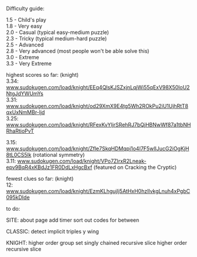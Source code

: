 Difficulty guide:

1.5 - Child's play  
1.8 - Very easy  
2.0 - Casual (typical easy-medium puzzle)  
2.3 - Tricky (typical medium-hard puzzle)  
2.5 - Advanced  
2.8 - Very advanced (most people won't be able solve this)  
3.0 - Extreme  
3.3 - Very Extreme

highest scores so far: (knight)  
3.34: www.sudokugen.com/load/knight/EEq4QlsKJSZxjnLqjWi55qExV98X50loU2NtgJdYWUmYs  
3.31: www.sudokugen.com/load/knight/od29XmX9E4tg5Wh2ROkPu2iU1UjhRtT8qxUxNmMBr-ljd  
3.25: www.sudokugen.com/load/knight/RFexKvYIjrSRehRJ7bQjHBNwWf87a1tbNHRhaRtioPvT  
  
3.15: www.sudokugen.com/load/knight/Zfle7SkqHDMqpj1o4I7F5wlIJucG2iOgKjH8tL0CS5lk (rotational symmetry)  
3.11: www.sudokugen.com/load/knight/VPo7ZIrxR2Lneak-epv9BqR4xKBdJz1FR0DdLxHgcBxf (featured on Cracking the Cryptic)  

fewest clues so far: (knight)  
12: www.sudokugen.com/load/knight/EzmKLhgujIj5AtHxH0hzIlvkgLnuh4xPgbC095kDIde  

to do:

SITE:
about page
add timer
sort out codes for between

CLASSIC:
detect implicit triples
y wing

KNIGHT:
higher order group set
singly chained recursive slice
higher order recursive slice
